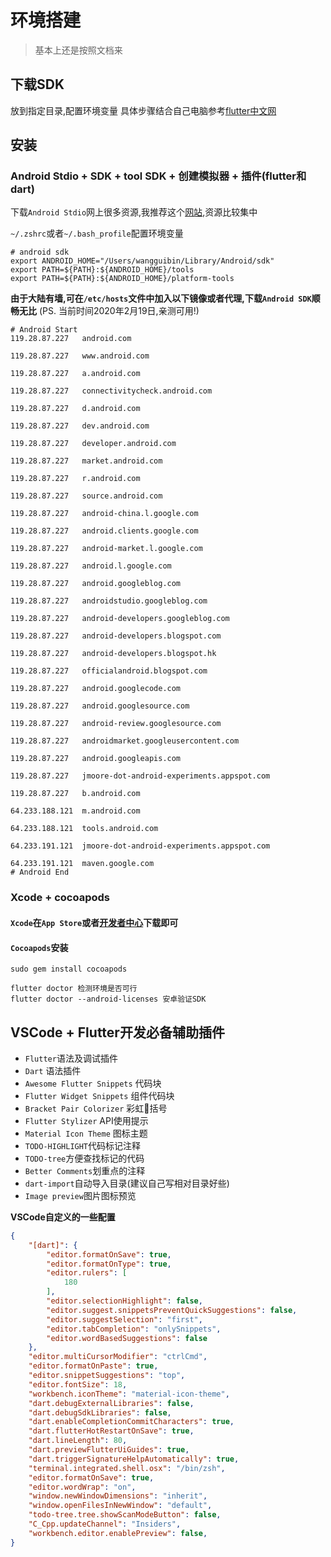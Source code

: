 # 环境搭建

> 基本上还是按照文档来

## 下载SDK
放到指定目录,配置环境变量 
具体步骤结合自己电脑参考[flutter中文网](https://flutterchina.club/get-started/install/)
## 安装

###  Android Stdio + SDK + tool SDK + 创建模拟器 + 插件(flutter和dart) 

下载`Android Stdio`网上很多资源,我推荐这个[网站](https://www.androiddevtools.cn/),资源比较集中

`~/.zshrc`或者`~/.bash_profile`配置环境变量
```shell
# android sdk
export ANDROID_HOME="/Users/wangguibin/Library/Android/sdk" 
export PATH=${PATH}:${ANDROID_HOME}/tools
export PATH=${PATH}:${ANDROID_HOME}/platform-tools
```

**由于大陆有墙,可在`/etc/hosts`文件中加入以下镜像或者代理,下载`Android SDK`顺畅无比**
(PS. 当前时间2020年2月19日,亲测可用!)
```shell
# Android Start
119.28.87.227	android.com

119.28.87.227	www.android.com

119.28.87.227	a.android.com

119.28.87.227	connectivitycheck.android.com

119.28.87.227	d.android.com

119.28.87.227	dev.android.com

119.28.87.227	developer.android.com

119.28.87.227	market.android.com

119.28.87.227	r.android.com

119.28.87.227	source.android.com

119.28.87.227	android-china.l.google.com

119.28.87.227	android.clients.google.com

119.28.87.227	android-market.l.google.com

119.28.87.227	android.l.google.com

119.28.87.227	android.googleblog.com

119.28.87.227	androidstudio.googleblog.com

119.28.87.227	android-developers.googleblog.com

119.28.87.227	android-developers.blogspot.com

119.28.87.227	android-developers.blogspot.hk

119.28.87.227	officialandroid.blogspot.com

119.28.87.227	android.googlecode.com

119.28.87.227	android.googlesource.com

119.28.87.227	android-review.googlesource.com

119.28.87.227	androidmarket.googleusercontent.com

119.28.87.227	android.googleapis.com

119.28.87.227	jmoore-dot-android-experiments.appspot.com

119.28.87.227	b.android.com

64.233.188.121	m.android.com

64.233.188.121	tools.android.com

64.233.191.121	jmoore-dot-android-experiments.appspot.com

64.233.191.121	maven.google.com
# Android End
```

###  Xcode + cocoapods
#### `Xcode`在`App Store`或者[开发者中心](https://developer.apple.com/xcode/)下载即可
#### `Cocoapods`安装
```shell
sudo gem install cocoapods

```

```shell
flutter doctor 检测环境是否可行
flutter doctor --android-licenses 安卓验证SDK
```

## VSCode + Flutter开发必备辅助插件

- `Flutter`语法及调试插件
- `Dart`	语法插件
- `Awesome Flutter Snippets` 代码块
- `Flutter Widget Snippets` 组件代码块
- `Bracket Pair Colorizer` 彩虹🌈括号
- `Flutter Stylizer` API使用提示
- `Material Icon Theme` 图标主题 
- `TODO-HIGHLIGHT`代码标记注释
- `TODO-tree`方便查找标记的代码
- `Better Comments`划重点的注释
- `dart-import`自动导入目录(建议自己写相对目录好些)
- `Image preview`图片图标预览



**VSCode自定义的一些配置**
```json
{
    "[dart]": {
        "editor.formatOnSave": true,
        "editor.formatOnType": true,
        "editor.rulers": [
            180
        ],
        "editor.selectionHighlight": false,
        "editor.suggest.snippetsPreventQuickSuggestions": false,
        "editor.suggestSelection": "first",
        "editor.tabCompletion": "onlySnippets",
        "editor.wordBasedSuggestions": false
    },
    "editor.multiCursorModifier": "ctrlCmd",
    "editor.formatOnPaste": true,
    "editor.snippetSuggestions": "top",
    "editor.fontSize": 18,
    "workbench.iconTheme": "material-icon-theme",
    "dart.debugExternalLibraries": false,
    "dart.debugSdkLibraries": false,
    "dart.enableCompletionCommitCharacters": true,
    "dart.flutterHotRestartOnSave": true,
    "dart.lineLength": 80,
    "dart.previewFlutterUiGuides": true,
    "dart.triggerSignatureHelpAutomatically": true,
    "terminal.integrated.shell.osx": "/bin/zsh",
    "editor.formatOnSave": true,
    "editor.wordWrap": "on",
    "window.newWindowDimensions": "inherit",
    "window.openFilesInNewWindow": "default",
    "todo-tree.tree.showScanModeButton": false,
    "C_Cpp.updateChannel": "Insiders",
    "workbench.editor.enablePreview": false,
}
```